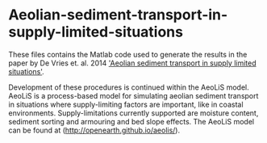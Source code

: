 # Aeolian-sediment-transport-in-supply-limited-situations
These files contains the Matlab code used to generate the results in the paper by De Vries et. al. 2014 ['Aeolian sediment transport in supply limited situations'](http://dx.doi.org/10.1016/j.aeolia.2013.11.005). 

Development of these procedures is continued within the AeoLiS model. AeoLiS is a process-based model for simulating aeolian sediment transport in situations where supply-limiting factors are important, like in coastal environments. Supply-limitations currently supported are moisture content, sediment sorting and armouring and bed slope effects. The AeoLiS model can be found at (http://openearth.github.io/aeolis/).


